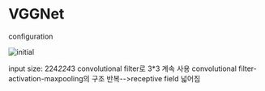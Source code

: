 # VGGNet

configuration

![initial](https://user-images.githubusercontent.com/86214286/195825524-ec8e1a9d-217a-436c-8b24-b9d33d6247a3.jpg)

input size: 224*224*3
convolutional filter로 3*3 계속 사용
convolutional filter-activation-maxpooling의 구조 반복-->receptive field 넓어짐
